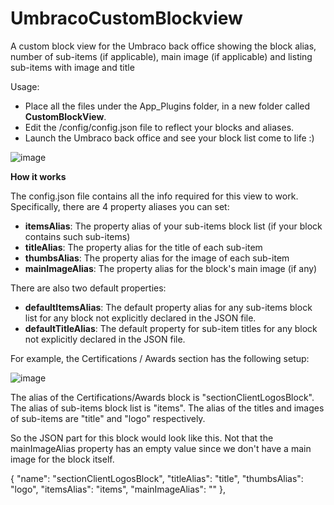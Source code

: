 # UmbracoCustomBlockview
A custom block view for the Umbraco back office showing the block alias, number of sub-items (if applicable), main image (if applicable) and listing sub-items with image and title

Usage:
- Place all the files under the App_Plugins folder, in a new folder called **CustomBlockView**.
- Edit the /config/config.json file to reflect your blocks and aliases.
- Launch the Umbraco back office and see your block list come to life :)


![image](https://user-images.githubusercontent.com/1838996/142765239-06c1b0e7-3e8a-46ed-8a8a-c7a7b9f9471a.png)

**How it works**

The config.json file contains all the info required for this view to work. Specifically, there are 4 property aliases you can set:

- **itemsAlias**: The property alias of your sub-items block list (if your block contains such sub-items)
- **titleAlias**: The property alias for the title of each sub-item
- **thumbsAlias**: The property alias for the image of each sub-item
- **mainImageAlias**: The property alias for the block's main image (if any)

There are also two default properties:
- **defaultItemsAlias**: The default property alias for any sub-items block list for any block not explicitly declared in the JSON file.
- **defaultTitleAlias**: The default property for sub-item titles for any block not explicitly declared in the JSON file.

For example, the Certifications / Awards section has the following setup:

![image](https://user-images.githubusercontent.com/1838996/142765573-489f84fc-5c2d-4d31-905a-57d3b14baf5d.png)

The alias of the Certifications/Awards block is "sectionClientLogosBlock".
The alias of sub-items block list is "items".
The alias of the titles and images of sub-items are "title" and "logo" respectively.

So the JSON part for this block would look like this. Not that the mainImageAlias property has an empty value since we don't have a main image for the block itself.

{
  "name": "sectionClientLogosBlock",
  "titleAlias": "title",
  "thumbsAlias": "logo",
  "itemsAlias": "items",
  "mainImageAlias": ""
},
